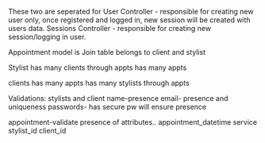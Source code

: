 These two are seperated for 
User Controller - responsible for creating new user only, once registered and logged in, new session will be created with users data.
Sessions Controller - responsible for creating new session/logging in user. 

Appointment model is Join table
    belongs to client and stylist

Stylist has many clients through appts
has many appts

clients has many appts
has many stylists through appts

Validations:
stylists and client
    name-presence
    email- presence and uniqueness
    passwords- has secure pw will ensure presence
    

appointment-validate presence of attributes..
    appointment_datetime
    service
    stylist_id
    client_id